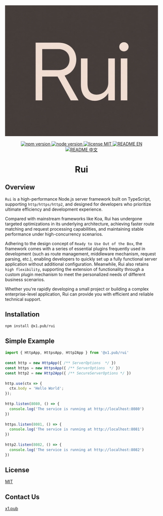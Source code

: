 <p align="center">
  <img src="https://github.com/x1-pub/rui/raw/main/docs/logo.jpg" alt="Rui is a TypeScript-based Node.js server-side framework"/>
</p>

<p align="center">
  <a href="https://www.npmjs.com/package/@x1.pub/rui">
    <img src="https://img.shields.io/badge/npm-%3E%3D10-blue" alt="npm version" >
  </a>
  <a href="https://nodejs.org/en/about/previous-releases">
    <img src="https://img.shields.io/badge/node-%3E%3D18-green" alt="node version">
  </a>
  <a href="https://github.com/x1-pub/rui/raw/main/LICENSE">
    <img src="https://img.shields.io/badge/license-MIT-yellow" alt="license MIT">
  </a>
  <a href="https://github.com/x1-pub/rui/blob/main/README.md">
    <img src="https://img.shields.io/badge/README-EN-yellow" alt="README EN">
  </a>
  <a href="https://github.com/x1-pub/rui/blob/main/README-CN.md">
    <img src="https://img.shields.io/badge/README-%E4%B8%AD%E6%96%87-yellow" alt="README 中文">
  </a>
</p>

<h1 align="center">Rui</h1>

## Overview

`Rui` is a high-performance Node.js server framework built on TypeScript, supporting `http/https/http2`, and designed for developers who prioritize ultimate efficiency and development experience.

Compared with mainstream frameworks like Koa, Rui has undergone targeted optimizations in its underlying architecture, achieving faster route matching and request processing capabilities, and maintaining stable performance under high-concurrency scenarios.

Adhering to the design concept of `Ready to Use Out of the Box`, the framework comes with a series of essential plugins frequently used in development (such as route management, middleware mechanism, request parsing, etc.), enabling developers to quickly set up a fully functional server application without additional configuration. Meanwhile, Rui also retains `high flexibility`, supporting the extension of functionality through a custom plugin mechanism to meet the personalized needs of different business scenarios.

Whether you're rapidly developing a small project or building a complex enterprise-level application, Rui can provide you with efficient and reliable technical support.

## Installation

```shell
npm install @x1.pub/rui
```

## Simple Example

```typescript
import { HttpApp, HttpsApp, Http2App } from '@x1.pub/rui'

const http = new HttpApp({ /** ServerOptions  */ })
const https = new HttpsApp({ /** ServerOptions  */ })
const http2 = new Http2App({ /** SecureServerOptions */ })

http.use(ctx => {
  ctx.body = 'Hello World';
});

http.listen(8080, () => {
  console.log('The service is running at http://localhost:8080')
})

https.listen(8081, () => {
  console.log('The service is running at http://localhost:8081')
})

http2.listen(8082, () => {
  console.log('The service is running at http://localhost:8082')
})
```

## License

[MIT](https://github.com/x1-pub/rui/raw/main/LICENSE)

## Contact Us

[x1.pub](https://x1.pub/about)

